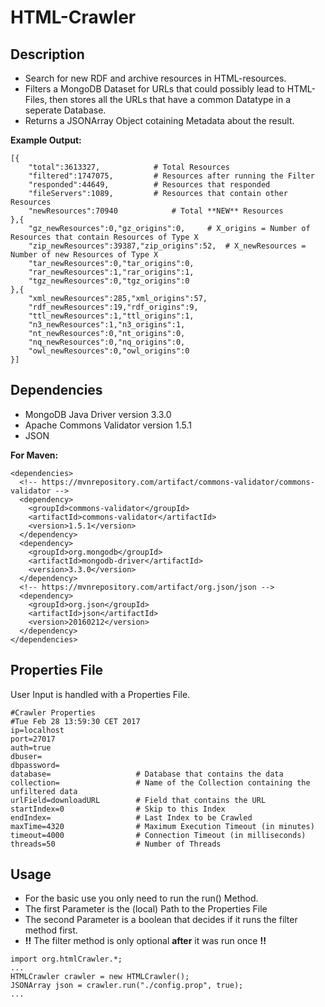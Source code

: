 # HTML-Crawler
## Description
* Search for new RDF and archive resources in HTML-resources.
* Filters a MongoDB Dataset for URLs that could possibly lead to HTML-Files, then stores all the URLs that have a common Datatype in a seperate Database.
* Returns a JSONArray Object cotaining Metadata about the result.

**Example Output:**
```
[{
	"total":3613327,			# Total Resources
	"filtered":1747075,			# Resources after running the Filter
	"responded":44649,			# Resources that responded
	"fileServers":1089,			# Resources that contain other Resources
	"newResources":70940			# Total **NEW** Resources
},{
	"gz_newResources":0,"gz_origins":0,		# X_origins = Number of Resources that contain Resources of Type X		
	"zip_newResources":39387,"zip_origins":52,	# X_newResources = Number of new Resources of Type X
	"tar_newResources":0,"tar_origins":0,
	"rar_newResources":1,"rar_origins":1,
	"tgz_newResources":0,"tgz_origins":0
},{
	"xml_newResources":285,"xml_origins":57,
	"rdf_newResources":19,"rdf_origins":9,
	"ttl_newResources":1,"ttl_origins":1,
	"n3_newResources":1,"n3_origins":1,
	"nt_newResources":0,"nt_origins":0,
	"nq_newResources":0,"nq_origins":0,
	"owl_newResources":0,"owl_origins":0
}]
```

## Dependencies
* MongoDB Java Driver version 3.3.0
* Apache Commons Validator version 1.5.1
* JSON

**For Maven:**
```
<dependencies>
  <!-- https://mvnrepository.com/artifact/commons-validator/commons-validator -->
  <dependency>
    <groupId>commons-validator</groupId>
    <artifactId>commons-validator</artifactId>
    <version>1.5.1</version>
  </dependency>
  <dependency>
    <groupId>org.mongodb</groupId>
    <artifactId>mongodb-driver</artifactId>
    <version>3.3.0</version>
  </dependency>
  <!-- https://mvnrepository.com/artifact/org.json/json -->
  <dependency>
    <groupId>org.json</groupId>
    <artifactId>json</artifactId>
    <version>20160212</version>
  </dependency>
</dependencies>
```

## Properties File
User Input is handled with a Properties File.
```
#Crawler Properties
#Tue Feb 28 13:59:30 CET 2017
ip=localhost
port=27017
auth=true
dbuser=
dbpassword=
database=					# Database that contains the data
collection=					# Name of the Collection containing the unfiltered data
urlField=downloadURL		# Field that contains the URL
startIndex=0				# Skip to this Index
endIndex=					# Last Index to be Crawled
maxTime=4320				# Maximum Execution Timeout (in minutes)
timeout=4000				# Connection Timeout (in milliseconds)
threads=50					# Number of Threads
```

## Usage

* For the basic use you only need to run the run() Method.
* The first Parameter is the (local) Path to the Properties File
* The second Parameter is a boolean that decides if it runs the filter method first.
* **!!** The filter method is only optional **after** it was run once **!!**

```
import org.htmlCrawler.*;
...
HTMLCrawler crawler = new HTMLCrawler();
JSONArray json = crawler.run("./config.prop", true);
...
```
